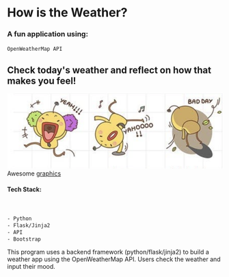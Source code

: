 # How is the Weather?

### A fun application using: 

```
OpenWeatherMap API 
```
## Check today's weather and reflect on how that makes you feel!

![Yay!](/img/yay.png)
Awesome [graphics](https://www.freelancer.com/u/scottp75)


#### Tech Stack:
```


- Python
- Flask/Jinja2
- API
- Bootstrap

```



This program uses a backend framework (python/flask/jinja2) to build a weather app using the OpenWeatherMap API. Users check the weather and input their mood.